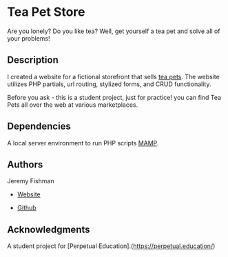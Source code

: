 # Tea Pet Store

Are you lonely? Do you like tea? Well, get yourself a tea pet and solve all of your problems!

## Description

I created a website for a fictional storefront that sells [tea pets](https://www.teamuse.com/article_200814.html). The website utilizes PHP partials, url routing, stylized forms, and CRUD functionality.

Before you ask - this is a student project, just for practice! you can find Tea Pets all over the web at various marketplaces.

## Dependencies

A local server environment to run PHP scripts [MAMP](https://www.mamp.info/en/mac/).

## Authors

Jeremy Fishman

* [Website](https://peprojects.dev/alpha-8/jeremy/index.php)

* [Github](https://github.com/prolixmagus)

## Acknowledgments

A student project for [Perpetual Education].(https://perpetual.education/)